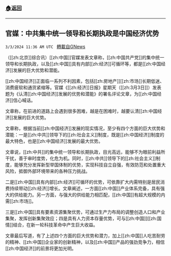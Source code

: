 ###  [:house:返回](README.md)
---


## 官媒：中共集中统一领导和长期执政是中国经济优势
`3/3/2024 11:36 AM UTC ` [轉載自GNews](https://gnews.org/articles/2360905)

（[[zh:北京]]综合讯）[[zh:中国]]官媒发表文章称，[[zh:中国共产党]]的集中统一领导和长期执政，以及[[zh:中国]]具有内部[[zh:经济]]可循环等，都是[[zh:中国经济]]发展的巨大优势和潜能。

[[zh:中国经济]]正面临一系列不利因素，包括[[zh:房地产]][[zh:市场]]长期低迷、消费疲软和通货紧缩等。官媒《[[zh:经济]]日报》星期天（[[zh:3月3日]]）发表题为《认清[[zh:中国经济]]发展的优势和潜能》的署名评论文章，为[[zh:中国经济]]信心喊话。

文章称，在前进的道路上会遇到很多困难，越是在困难时，越要认清[[zh:中国经济]]发展的巨大优势。

文章称，根据当前[[zh:中国经济]]发展的现实情况，至少有四个方面的巨大优势和潜能：一是[[zh:中共]]领导下的[[zh:社会主义]]制度，既是[[zh:中国经济]]制度的最大特色，也是[[zh:中国经济]]发展的最大优势。

文章说，[[zh:中共]]的集中统一领导和长期执政，目光高远，能够不为眼前利益所干扰，善于审时度势，化危为机。同时，[[zh:中共]]领导下的[[zh:社会主义]]制度，能够充分发挥新型举国体制的优势，实现科技自立自强，有效防范和处置重大风险，抵御外部环境带来的各种压力挑战。

二是[[zh:中国]]具有内部[[zh:经济]]可循环的优势，可依靠扩大内需特别是居民消费持续带动[[zh:经济]]增长。文章阐述，一方面[[zh:中国]]产业体系完备，具有强大的供给能力。另一方面，与强大的供给能力相匹配，[[zh:中国]]有超大规模的内需[[zh:市场]]。

三是[[zh:中国]]具有要素资源集聚优势，可通过生产力布局的调整创造人口和产业集聚，发挥创新集聚效应；四是具有人力资本存量优势，可与[[zh:中国]][[zh:国情]]结合，在新一轮科技革命中产生巨大收益。

文章最后写道，有了上述四个方面的巨大优势和潜力，加上[[zh:中国]]人吃苦耐劳的精神、[[zh:中国]]企业家的创新精神，以及[[zh:中国]]产品的强劲竞争力，相信[[zh:中国经济]]的前景将更加光明。
